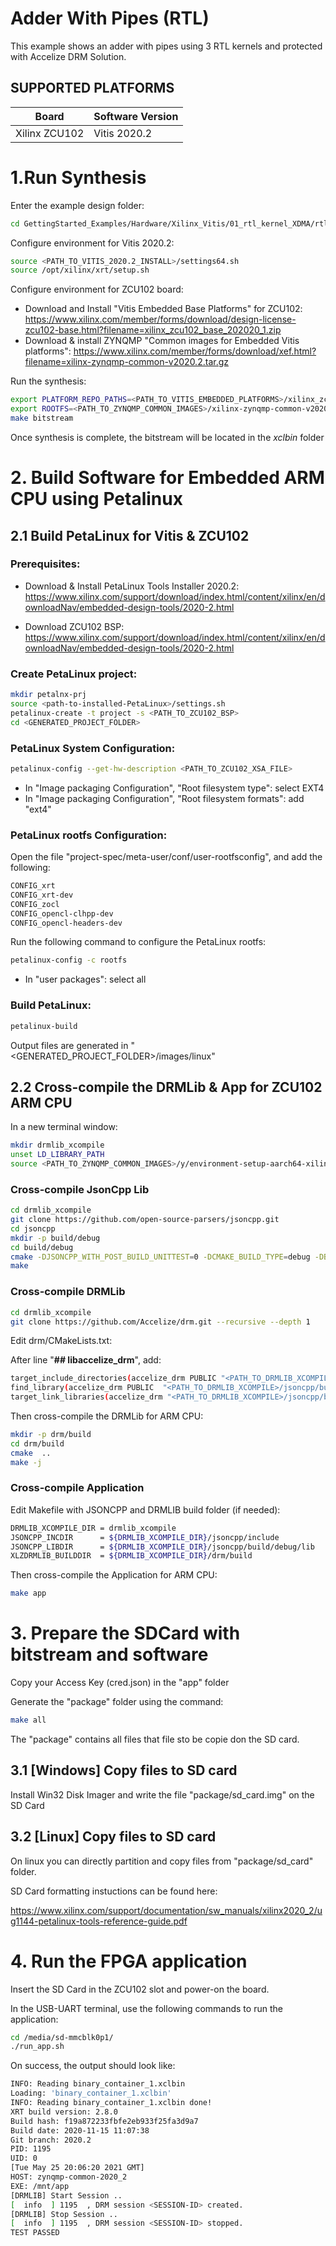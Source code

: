 Adder With Pipes (RTL)
======================
This example shows an adder with pipes using 3 RTL kernels and protected with Accelize DRM Solution.

## SUPPORTED PLATFORMS
Board | Software Version
------|-----------------
Xilinx ZCU102|Vitis 2020.2

# 1.Run Synthesis
Enter the example design folder:
```bash
cd GettingStarted_Examples/Hardware/Xilinx_Vitis/01_rtl_kernel_XDMA/rtl_adder_pipes_ZCU102
```

Configure environment for Vitis  2020.2:
```bash
source <PATH_TO_VITIS_2020.2_INSTALL>/settings64.sh 
source /opt/xilinx/xrt/setup.sh
```

Configure environment for ZCU102 board:
+ Download and Install "Vitis Embedded Base Platforms" for ZCU102:
https://www.xilinx.com/member/forms/download/design-license-zcu102-base.html?filename=xilinx_zcu102_base_202020_1.zip
+ Download & install ZYNQMP "Common images for Embedded Vitis platforms":
https://www.xilinx.com/member/forms/download/xef.html?filename=xilinx-zynqmp-common-v2020.2.tar.gz

Run the synthesis:
```bash
export PLATFORM_REPO_PATHS=<PATH_TO_VITIS_EMBEDDED_PLATFORMS>/xilinx_zcu102_base_202020_1
export ROOTFS=<PATH_TO_ZYNQMP_COMMON_IMAGES>/xilinx-zynqmp-common-v2020.2
make bitstream
```
Once synthesis is complete, the bitstream will be located in the *xclbin* folder

# 2. Build Software for Embedded ARM CPU using Petalinux
## 2.1 Build PetaLinux for Vitis & ZCU102
### Prerequisites:
+ Download & Install PetaLinux Tools Installer 2020.2:
https://www.xilinx.com/support/download/index.html/content/xilinx/en/downloadNav/embedded-design-tools/2020-2.html

+ Download ZCU102 BSP:
https://www.xilinx.com/support/download/index.html/content/xilinx/en/downloadNav/embedded-design-tools/2020-2.html

### Create PetaLinux project:
```bash
mkdir petalnx-prj
source <path-to-installed-PetaLinux>/settings.sh
petalinux-create -t project -s <PATH_TO_ZCU102_BSP>
cd <GENERATED_PROJECT_FOLDER>
```

### PetaLinux System Configuration:
```bash 
petalinux-config --get-hw-description <PATH_TO_ZCU102_XSA_FILE>
```
+ In "Image packaging Configuration", "Root filesystem type": select EXT4
+ In "Image packaging Configuration", "Root filesystem formats": add "ext4"

### PetaLinux rootfs Configuration:
Open the file "project-spec/meta-user/conf/user-rootfsconfig", and add the following:
```bash
CONFIG_xrt
CONFIG_xrt-dev
CONFIG_zocl
CONFIG_opencl-clhpp-dev
CONFIG_opencl-headers-dev
```
Run the following command to configure the PetaLinux rootfs:
```bash
petalinux-config -c rootfs
```
+ In "user packages": select all

### Build PetaLinux:
```bash
petalinux-build
```
Output files are generated in "<GENERATED_PROJECT_FOLDER>/images/linux"

## 2.2 Cross-compile the DRMLib & App for ZCU102 ARM CPU
In a new terminal window:
```bash
mkdir drmlib_xcompile
unset LD_LIBRARY_PATH
source <PATH_TO_ZYNQMP_COMMON_IMAGES>/y/environment-setup-aarch64-xilinx-linux
```
### Cross-compile JsonCpp Lib
```bash
cd drmlib_xcompile
git clone https://github.com/open-source-parsers/jsoncpp.git
cd jsoncpp
mkdir -p build/debug
cd build/debug
cmake -DJSONCPP_WITH_POST_BUILD_UNITTEST=0 -DCMAKE_BUILD_TYPE=debug -DBUILD_STATIC_LIBS=OFF -DBUILD_SHARED_LIBS=ON -DARCHIVE_INSTALL_DIR=. -G "Unix Makefiles" ../..
make
```

### Cross-compile DRMLib
```bash
cd drmlib_xcompile
git clone https://github.com/Accelize/drm.git --recursive --depth 1
```

Edit drm/CMakeLists.txt:

After line "**## libaccelize_drm**", add:
```bash
target_include_directories(accelize_drm PUBLIC "<PATH_TO_DRMLIB_XCOMPILE>/jsoncpp/include")
find_library(accelize_drm PUBLIC  "<PATH_TO_DRMLIB_XCOMPILE>/jsoncpp/build/debug/lib")
target_link_libraries(accelize_drm "<PATH_TO_DRMLIB_XCOMPILE>/jsoncpp/build/debug/lib/libjsoncpp.so")
```

Then cross-compile the DRMLib for ARM CPU:
```bash
mkdir -p drm/build
cd drm/build
cmake  ..
make -j
```

### Cross-compile Application

Edit Makefile with JSONCPP and DRMLIB build folder (if needed):
```bash
DRMLIB_XCOMPILE_DIR = drmlib_xcompile
JSONCPP_INCDIR      = ${DRMLIB_XCOMPILE_DIR}/jsoncpp/include
JSONCPP_LIBDIR      = ${DRMLIB_XCOMPILE_DIR}/jsoncpp/build/debug/lib
XLZDRMLIB_BUILDDIR  = ${DRMLIB_XCOMPILE_DIR}/drm/build
```

Then cross-compile the Application for ARM CPU:
```bash
make app
```

# 3. Prepare the SDCard with bitstream and software
Copy your Access Key (cred.json) in the "app" folder

Generate the "package" folder using the command:
```bash
make all
```
The "package" contains all files that file sto be copie don the SD card.

## 3.1 [Windows] Copy files to SD card
Install Win32 Disk Imager and write the file "package/sd_card.img" on the SD Card

## 3.2 [Linux] Copy files to SD card
On linux you can directly partition and copy files from "package/sd_card" folder.

SD Card formatting instuctions can be found here:

https://www.xilinx.com/support/documentation/sw_manuals/xilinx2020_2/ug1144-petalinux-tools-reference-guide.pdf

# 4. Run the FPGA application
Insert the SD Card in the ZCU102 slot and power-on the board.

In the USB-UART terminal, use the following commands to run the application:
```bash
cd /media/sd-mmcblk0p1/
./run_app.sh
```

On success, the output should look like:
```bash
INFO: Reading binary_container_1.xclbin
Loading: 'binary_container_1.xclbin'
INFO: Reading binary_container_1.xclbin done!
XRT build version: 2.8.0
Build hash: f19a872233fbfe2eb933f25fa3d9a7
Build date: 2020-11-15 11:07:38
Git branch: 2020.2
PID: 1195
UID: 0
[Tue May 25 20:06:20 2021 GMT]
HOST: zynqmp-common-2020_2
EXE: /mnt/app
[DRMLIB] Start Session ..
[  info  ] 1195  , DRM session <SESSION-ID> created.
[DRMLIB] Stop Session ..
[  info  ] 1195  , DRM session <SESSION-ID> stopped.
TEST PASSED
```
